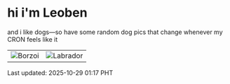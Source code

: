 # hi i'm Leoben

and i like dogs—so have some random dog pics that change whenever my CRON feels like it

|  |  |
|--------|----------|
| ![Borzoi](https://random-dog-vercel.vercel.app/api/random-borzoi?v=1761671860) | ![Labrador](https://random-dog-vercel.vercel.app/api/random-labrador?v=1761671860) |

Last updated: 2025-10-29 01:17 PHT
